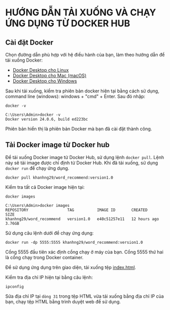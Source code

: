 # HƯỚNG DẪN TẢI XUỐNG VÀ CHẠY ỨNG DỤNG TỪ DOCKER HUB

## Cài đặt Docker
Chọn đường dẫn phù hợp với hệ điều hành của bạn, làm theo hướng dẫn để tải xuống Docker:
- [Docker Desktop cho Linux](https://docs.docker.com/desktop/install/linux-install/)
- [Docker Desktop cho Mac (macOS)](https://docs.docker.com/desktop/install/mac-install/)
- [Docker Desktop cho Windows](https://docs.docker.com/desktop/install/windows-install/)

Sau khi tải xuống, kiểm tra phiên bản docker hiện tại bằng cách sử dụng, command line (windows): windows + "cmd" + Enter. Sau đó nhập:

```
docker -v

C:\Users\Admin>docker -v
Docker version 24.0.6, build ed223bc
```
Phiên bản hiển thị là phiên bản Docker mà bạn đã cài đặt thành công.

## Tải Docker image từ Docker hub
Để tải xuống Docker image từ Docker Hub, sử dụng lệnh ```docker pull```. Lệnh này sẽ tải image được chỉ định từ Docker Hub. Khi đã tải xuống, sử dụng ```docker run``` để chạy ứng dụng.

```
docker pull khanhng29/word_recommend:version1.0
```
Kiểm tra tất cả Docker image hiện tại:
```
docker images

C:\Users\Admin>docker images
REPOSITORY                 TAG          IMAGE ID       CREATED        SIZE
khanhng29/word_recommend   version1.0   e40c51257e11   12 hours ago   3.76GB
```
Sử dụng câu lệnh dưới để chạy ứng dụng:
```
docker run -dp 5555:5555 khanhng29/word_recommend:version1.0
```
Cổng 5555 đầu tiên xác định cổng chạy ở máy của bạn. Cổng 5555 thứ hai là cổng chạy trong Docker container.

Để sử dụng ứng dụng trên giao diện, tải xuống tệp [index.html](https://github.com/khanhng29/word_recommend/blob/master/index.html).

Kiểm tra địa chỉ IP hiện tại bằng câu lệnh:
```
ipconfig
```
Sửa địa chỉ IP tại ```dòng 31``` trong tệp HTML vừa tải xuống bằng địa chỉ IP của bạn, chạy tệp HTML bằng trình duyệt web để sử dụng.

